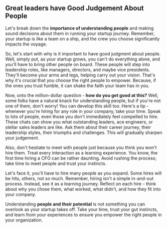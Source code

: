 ## Great leaders have Good Judgement About People

Let's break down the **importance of understanding people** and making sound decisions about them in running your startup journey. Remember, your startup is like a team on a ship, and the crew you choose significantly impacts the voyage.

So, let's start with why is it important to have good judgment about people. Well, simply put, as your startup grows, you can't do everything alone, and you'll have to bring other people on board. These people will step into leadership roles, like managers, directors, and maybe vice presidents. They'll become your arms and legs, helping carry out your vision. That's why it's crucial that you choose the right people to empower. Because, if the ones you trust fumble, it can shake the faith your team has in you. 

Now, onto the million-dollar question - **how do you get good at this?** Well, some folks have a natural knack for understanding people, but if you're not one of them, don't worry! You can develop this skill too. Here's a tip - whenever you're hiring for any role in your company, take your time. Speak to lots of people, even those you don't immediately feel compelled to hire. These chats can show you what outstanding leaders, ace engineers, or stellar sales leaders are like. Ask them about their career journey, their leadership styles, their triumphs and challenges. This will gradually sharpen your judgement.

Also, don't hesitate to meet with people just because you think you won't hire them. Treat every interaction as a learning experience. You know, the first time hiring a CFO can be rather daunting. Avoid rushing the process; take time to meet people and trust your instincts.

Let's face it, you'll have to hire many people as you expand. Some hires will be hits, others, not so much. Remember, hiring isn't a simple in-and-out process. Instead, see it as a learning journey. Reflect on each hire - think about why you chose them, what worked, what didn't, and how they fit into your company.

Understanding **people and their potential** is not something you can overlook as your startup takes off. Take your time, trust your gut instincts, and learn from your experiences to ensure you empower the right people in your organization.